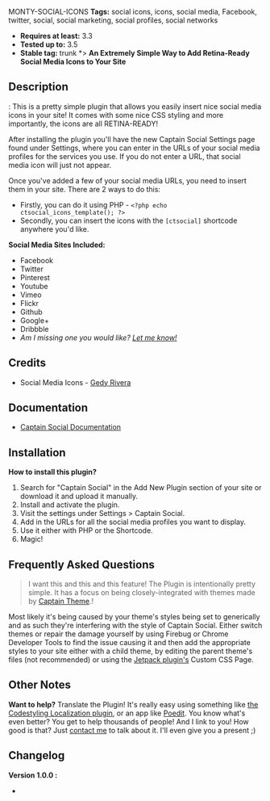 ﻿MONTY-SOCIAL-ICONS **Tags:** social icons, icons, social media, Facebook, twitter, social, social marketing, social profiles, social networks
* **Requires at least:** 3.3
* **Tested up to:** 3.5
* **Stable tag:** trunk
*>  **An Extremely Simple Way to Add Retina-Ready Social Media Icons to Your Site**

## Description

: This is a pretty simple plugin that allows you easily insert nice social media icons in your site! It comes with some nice CSS styling and more importantly, the icons are all RETINA-READY!

After installing the plugin you'll have the new Captain Social Settings page found under Settings, where you can enter in the URLs of your social media profiles for the services you use. If you do not enter a URL, that social media icon will just not appear.

Once you've added a few of your social media URLs, you need to insert them in your site. There are 2 ways to do this:

* Firstly, you can do it using PHP - `<?php echo ctsocial_icons_template(); ?>`
* Secondly, you can insert the icons with the `[ctsocial]` shortcode anywhere you'd like.

**Social Media Sites Included:**

* Facebook
* Twitter
* Pinterest
* Youtube
* Vimeo
* Flickr
* Github
* Google+
* Dribbble
* *Am I missing one you would like? [Let me know!](mailto:bryce@captaintheme.com)*


## Credits

* Social Media Icons - [Gedy Rivera](http://lifetreecreative.com/)


## Documentation
*	[Captain Social Documentation](http://cpthe.me/socialdocs)

## Installation

**How to install this plugin?**

1. Search for "Captain Social" in the Add New Plugin section of your site or download it and upload it manually.
1. Install and activate the plugin.
1. Visit the settings under Settings > Captain Social.
1. Add in the URLs for all the social media profiles you want to display.
1. Use it either with PHP or the Shortcode.
1. Magic!

## Frequently Asked Questions

>	I want this and this and this feature!
The Plugin is intentionally pretty simple. It has a focus on being closely-integrated with themes made by [Captain Theme](http://captaintheme.com/).!



Most likely it's being caused by your theme's styles being set to generically and as such they're interfering with the style of Captain Social. Either switch themes or repair the damage yourself by using Firebug or Chrome Developer Tools to find the issue causing it and then add the appropriate styles to your site either with a child theme, by editing the parent theme's files (not recommended) or using the [Jetpack plugin's](http://wordpress.org/extend/plugins/jetpack/) Custom CSS Page.


## Other Notes

**Want to help?** Translate the Plugin! It's really easy using something like [the Codestyling Localization plugin](http://www.code-styling.de/english/development/wordpress-plugin-codestyling-localization-en), or an app like [Poedit](http://www.poedit.net/). You know what's even better? You get to help thousands of people! And I link to you! How good is that? Just [contact me](mailto:bryce@captaintheme.com) to talk about it. I'll even give you a present ;)


## Changelog

**Version 1.0.0 :**

*
